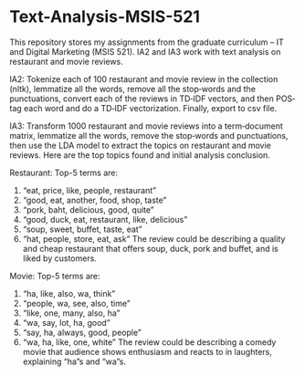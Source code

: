 # Text-Analysis-MSIS-521

This repository stores my assignments from the graduate curriculum – IT and Digital Marketing (MSIS 521). IA2 and IA3 work with text analysis on restaurant and movie reviews. 

IA2: 
Tokenize each of 100 restaurant and movie review in the collection (nltk), lemmatize all the words, remove all the stop‐words and the punctuations, convert each of the reviews in TD‐IDF vectors, and then POS‐tag each word and do a TD‐IDF vectorization. Finally, export to csv file.

IA3: 
Transform 1000 restaurant and movie reviews into a term‐document matrix, lemmatize all the words, remove the stop‐words and punctuations, then use the LDA model to extract the topics on restaurant and movie reviews. Here are the top topics found and initial analysis conclusion.

Restaurant:
Top-5 terms are:
1)	“eat, price, like, people, restaurant”
2)	“good, eat, another, food, shop, taste”
3)	“pork, baht, delicious, good, quite”
4)	“good, duck, eat, restaurant, like, delicious”
5)	“soup, sweet, buffet, taste, eat”
6)	“hat, people, store, eat, ask”
The review could be describing a quality and cheap restaurant that offers soup, duck, pork and buffet, and is liked by customers.

Movie:
Top-5 terms are:
1)	“ha, like, also, wa, think”
2)	“people, wa, see, also, time”
3)	“like, one, many, also, ha”
4)	“wa, say, lot, ha, good”
5)	“say, ha, always, good, people”
6)	“wa, ha, like, one, white”
The review could be describing a comedy movie that audience shows enthusiasm and reacts to in laughters, explaining “ha”s and “wa”s. 
